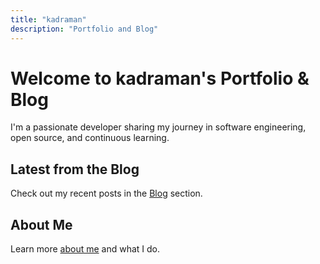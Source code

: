```yaml
---
title: "kadraman"
description: "Portfolio and Blog"
---
```


# Welcome to kadraman's Portfolio & Blog

I'm a passionate developer sharing my journey in software engineering, open source, and continuous learning.

## Latest from the Blog

Check out my recent posts in the [Blog](/blog/) section.

## About Me

Learn more [about me](/about/) and what I do.
